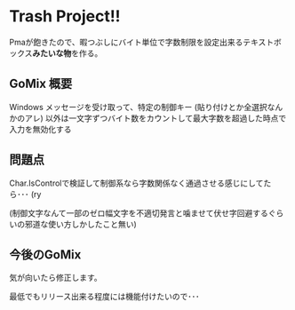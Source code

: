 # Trash Project!!

Pmaが飽きたので、暇つぶしにバイト単位で字数制限を設定出来るテキストボックス**みたいな物**を作る。

## GoMix 概要

Windows メッセージを受け取って、特定の制御キー (貼り付けとか全選択なんかのアレ) 以外は一文字ずつバイト数をカウントして最大字数を超過した時点で入力を無効化する

## 問題点

Char.IsControlで検証して制御系なら字数関係なく通過させる感じにしてたら･･･ (ry

(制御文字なんて一部のゼロ幅文字を不適切発言と噛ませて伏せ字回避するぐらいの邪道な使い方しかしたこと無い)

## 今後のGoMix

気が向いたら修正します。

最低でもリリース出来る程度には機能付けたいので･･･
